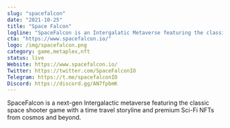 ```yaml
---
slug: "spacefalcon"
date: "2021-10-25"
title: "Space Falcon"
logline: "SpaceFalcon is an Intergalatic Metaverse featuring the classic space shooter game and community built SciFi NFTs"
cta: "https://www.spacefalcon.io/"
logo: /img/spacefalcon.png
category: game,metaplex,nft
status: live
Website: https://www.spacefalcon.io/
Twitter: https://twitter.com/SpaceFalconIO
Telegram: https://t.me/spacefalconIO
Discord: https://discord.gg/AN7fpbmK
---
```


SpaceFalcon is a next-gen Intergalactic metaverse featuring the classic space shooter game with a time travel storyline and premium Sci-Fi NFTs from cosmos and beyond.
